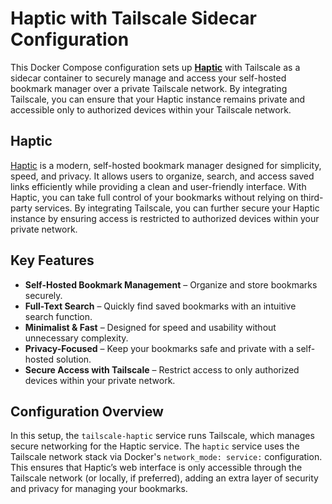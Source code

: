 # Haptic with Tailscale Sidecar Configuration  

This Docker Compose configuration sets up **[Haptic](https://github.com/chroxify/haptic)** with Tailscale as a sidecar container to securely manage and access your self-hosted bookmark manager over a private Tailscale network. By integrating Tailscale, you can ensure that your Haptic instance remains private and accessible only to authorized devices within your Tailscale network.

## Haptic  

[Haptic](https://github.com/chroxify/haptic) is a modern, self-hosted bookmark manager designed for simplicity, speed, and privacy. It allows users to organize, search, and access saved links efficiently while providing a clean and user-friendly interface. With Haptic, you can take full control of your bookmarks without relying on third-party services. By integrating Tailscale, you can further secure your Haptic instance by ensuring access is restricted to authorized devices within your private network.

## Key Features  

- **Self-Hosted Bookmark Management** – Organize and store bookmarks securely.  
- **Full-Text Search** – Quickly find saved bookmarks with an intuitive search function.  
- **Minimalist & Fast** – Designed for speed and usability without unnecessary complexity.  
- **Privacy-Focused** – Keep your bookmarks safe and private with a self-hosted solution.  
- **Secure Access with Tailscale** – Restrict access to only authorized devices within your private network.  

## Configuration Overview  

In this setup, the `tailscale-haptic` service runs Tailscale, which manages secure networking for the Haptic service. The `haptic` service uses the Tailscale network stack via Docker's `network_mode: service:` configuration. This ensures that Haptic’s web interface is only accessible through the Tailscale network (or locally, if preferred), adding an extra layer of security and privacy for managing your bookmarks.
